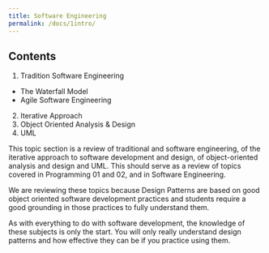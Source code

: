 ```yaml
---
title: Software Engineering
permalink: /docs/1intro/
---
```


## Contents

1. Tradition Software Engineering
  * The Waterfall Model
  * Agile Software Engineering
2. Iterative Approach
3. Object Oriented Analysis & Design
4. UML

This topic section is a review of traditional and software engineering, of the iterative approach to software development and design, of object-oriented analysis and design and UML. This should serve as a review of topics covered in Programming 01 and 02, and in Software Engineering.  

We are reviewing these topics because Design Patterns are based on good object oriented software development practices and students require a good grounding in those practices to fully understand them.  

As with everything to do with software development, the knowledge of these subjects is only the start. You will only really understand design patterns and how effective they can be if you practice using them. 
